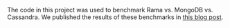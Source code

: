 The code in this project was used to benchmark Rama vs. MongoDB vs. Cassandra. We published the results of these benchmarks in [this blog post](https://blog.redplanetlabs.com/2024/04/25/better-performance-rama-vs-mongodb-and-cassandra/).
